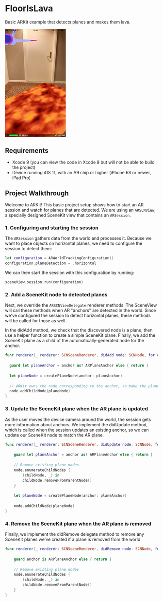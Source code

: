# FloorIsLava
Basic ARKit example that detects planes and makes them lava.

<img src="IMG_0700.PNG" width="200">

## Requirements
- Xcode 9 (you can view the code in Xcode 8 but will not be able to build the project)
- Device running iOS 11, with an A9 chip or higher (iPhone 6S or newer, iPad Pro)

## Project Walkthrough

Welcome to ARKit! This basic project setup shows how to start an AR session and watch for planes that are detected. We are using an `ARSCNView`, a specially designed SceneKit view that contains an `ARSession`. 

### 1. Configuring and starting the session

The `ARSession` gathers data from the world and processes it. Because we want to place objects on horizontal planes, we need to configure the session to detect them:

```swift
let configuration = ARWorldTrackingConfiguration()
configuration.planeDetection = .horizontal
```

We can then start the session with this configuration by running:

```swift
sceneView.session.run(configuration)
```

### 2. Add a SceneKit node to detected planes

Next, we override the `ARSCNViewDelegate` renderer methods. The SceneView will call these methods when AR "anchors" are detected in the world. Since we've configured the session to detect horizontal planes, these methods will be called for those as well.

In the didAdd method, we check that the discovered node is a plane, then use a helper function to create a simple SceneKit plane. Finally, we add the SceneKit plane as a child of the automatically-generated node for the anchor.

```swift
func renderer(_ renderer: SCNSceneRenderer, didAdd node: SCNNode, for anchor: ARAnchor) {

  guard let planeAnchor = anchor as? ARPlaneAnchor else { return }
  
  let planeNode = createPlaneNode(anchor: planeAnchor)
  
  // ARKit owns the node corresponding to the anchor, so make the plane a child node.
  node.addChildNode(planeNode) 
}
```

### 3. Update the SceneKit plane when the AR plane is updated

As the user moves the device camera around the world, the session gets more information about anchors. We implement the didUpdate method, which is called when the session updates an existing anchor, so we can update our SceneKit node to match the AR plane.

```swift
func renderer(_ renderer: SCNSceneRenderer, didUpdate node: SCNNode, for anchor: ARAnchor) {

    guard let planeAnchor = anchor as? ARPlaneAnchor else { return }

    // Remove existing plane nodes
    node.enumerateChildNodes {
        (childNode, _) in
        childNode.removeFromParentNode()
    }

    let planeNode = createPlaneNode(anchor: planeAnchor)

    node.addChildNode(planeNode)
}
```

### 4. Remove the SceneKit plane when the AR plane is removed

Finally, we implement the didRemove delegate method to remove any SceneKit planes we've created if a plane is removed from the world.

```swift
func renderer(_ renderer: SCNSceneRenderer, didRemove node: SCNNode, for anchor: ARAnchor) {

    guard anchor is ARPlaneAnchor else { return }

    // Remove existing plane nodes
    node.enumerateChildNodes {
        (childNode, _) in
        childNode.removeFromParentNode()
    }
}
```

